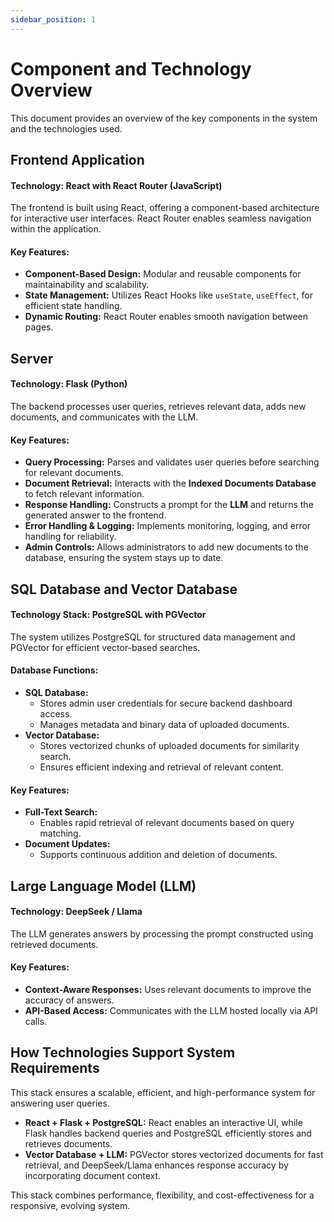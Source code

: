 ```yaml
---
sidebar_position: 1
---
```


# Component and Technology Overview

This document provides an overview of the key components in the system and the technologies used.
## Frontend Application

#### **Technology: React with React Router (JavaScript)**  
The frontend is built using React, offering a component-based architecture for interactive user interfaces. React Router enables seamless navigation within the application.  

#### **Key Features:**
- **Component-Based Design:** Modular and reusable components for maintainability and scalability.  
- **State Management:** Utilizes React Hooks like `useState`, `useEffect`, for efficient state handling.  
- **Dynamic Routing:** React Router enables smooth navigation between pages.  

## Server

#### **Technology: Flask (Python)**
The backend processes user queries, retrieves relevant data, adds new documents, and communicates with the LLM.

#### **Key Features:**
- **Query Processing:** Parses and validates user queries before searching for relevant documents.  
- **Document Retrieval:** Interacts with the **Indexed Documents Database** to fetch relevant information.  
- **Response Handling:** Constructs a prompt for the **LLM** and returns the generated answer to the frontend.  
- **Error Handling & Logging:** Implements monitoring, logging, and error handling for reliability.  
- **Admin Controls:** Allows administrators to add new documents to the database, ensuring the system stays up to date.  

## SQL Database and Vector Database

#### **Technology Stack: PostgreSQL with PGVector**

The system utilizes PostgreSQL for structured data management and PGVector for efficient vector-based searches.  

#### **Database Functions:**
- **SQL Database:**  
  - Stores admin user credentials for secure backend dashboard access.  
  - Manages metadata and binary data of uploaded documents.  
- **Vector Database:**  
  - Stores vectorized chunks of uploaded documents for similarity search.  
  - Ensures efficient indexing and retrieval of relevant content.  

#### **Key Features:**
- **Full-Text Search:**  
  - Enables rapid retrieval of relevant documents based on query matching.  
- **Document Updates:**  
  - Supports continuous addition and deletion of documents.
 
  
## Large Language Model (LLM)

#### **Technology: DeepSeek / Llama**
The LLM generates answers by processing the prompt constructed using retrieved documents.  

#### **Key Features:**
- **Context-Aware Responses:** Uses relevant documents to improve the accuracy of answers.  
- **API-Based Access:** Communicates with the LLM hosted locally via API calls.  

## How Technologies Support System Requirements

This stack ensures a scalable, efficient, and high-performance system for answering user queries.

- **React + Flask + PostgreSQL:** React enables an interactive UI, while Flask handles backend queries and PostgreSQL efficiently stores and retrieves documents.
- **Vector Database + LLM:** PGVector stores vectorized documents for fast retrieval, and DeepSeek/Llama enhances response accuracy by incorporating document context.

This stack combines performance, flexibility, and cost-effectiveness for a responsive, evolving system.
